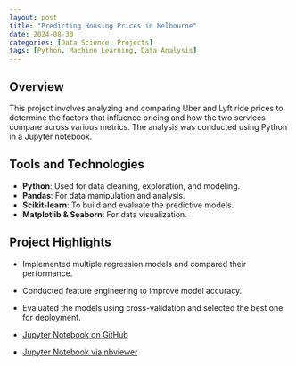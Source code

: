 ```yaml
---
layout: post
title: "Predicting Housing Prices in Melbourne"
date: 2024-08-30
categories: [Data Science, Projects]
tags: [Python, Machine Learning, Data Analysis]
---
```


## Overview
This project involves analyzing and comparing Uber and Lyft ride prices to determine the factors that influence pricing and how the two services compare across various metrics. The analysis was conducted using Python in a Jupyter notebook.


## Tools and Technologies
- **Python**: Used for data cleaning, exploration, and modeling.
- **Pandas**: For data manipulation and analysis.
- **Scikit-learn**: To build and evaluate the predictive models.
- **Matplotlib & Seaborn**: For data visualization.

## Project Highlights
- Implemented multiple regression models and compared their performance.
- Conducted feature engineering to improve model accuracy.
- Evaluated the models using cross-validation and selected the best one for deployment.

- [Jupyter Notebook on GitHub](https://github.com/mbdominique/mbdominique.github.io/blob/main/projects/hw6.ipynb)

- [Jupyter Notebook via nbviewer](https://nbviewer.jupyter.org/github/mbdominique/mbdominique.github.io/blob/main/projects/hw6.ipynb)
